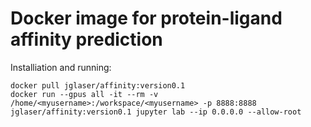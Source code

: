 # Docker image for protein-ligand affinity prediction

Installiation and running:

```
docker pull jglaser/affinity:version0.1
docker run --gpus all -it --rm -v /home/<myusername>:/workspace/<myusername> -p 8888:8888 jglaser/affinity:version0.1 jupyter lab --ip 0.0.0.0 --allow-root
```
